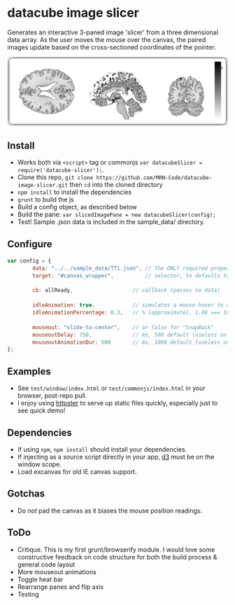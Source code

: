 datacube image slicer
======

Generates an interactive 3-paned image 'slicer' from a three dimensional data array.  As the user moves the mouse over the canvas, the paired images update based on the cross-sectioned coordinates of the pointer.

![](https://raw.githubusercontent.com/MRN-Code/datacube-image-slicer/master/img/mri_animated.gif)

## Install
* Works both via `<script>` tag or commonjs `var datacubeSlicer = require('datacube-slicer');`.
* Clone this repo, `git clone https://github.com/MRN-Code/datacube-image-slicer.git` then `cd` into the cloned directory
* `npm install` to install the dependencies
* `grunt` to build the js
* Build a config object, as described below
* Build the pane: ```var slicedImagePane = new datacubeSlicer(config);```
* Test!  Sample .json data is included in the sample_data/ directory.

## Configure
```javascript
var config = {
        data: "../../sample_data/TT1.json", // The ONLY required property
        target: "#canvas_wrapper",          // selector, to defaults to body

        cb: allReady,                   // callback (passes no data)

        idleAnimation: true,            // simulates a mouse hover to catch the user's eye
        idleAnimationPercentage: 0.3,   // % (approximate), 1.00 === 100%, 0.50 === 50%, etc.  Note, a safety time buffer is added to each async frame render, but no failsafes are put on this.  90%-100% is not recommended until further proofing is builtin/tested.

        mouseout: "slide-to-center",    // or false for "SnapBack"
        mouseoutDelay: 750,             // ms, 500 default (useless on SnapBack)
        mouseoutAnimationDur: 500       // ms, 1000 default (useless on SnapBack)
};
```

## Examples
* See `test/window/index.html` or `test/commonjs/index.html` in your browser, post-repo pull.
* I enjoy using [httpster](https://www.npmjs.org/package/httpster) to serve up static files quickly, especially just to see quick demo!

## Dependencies
* If using `npm`, `npm install` should install your dependencies.
* If injecting as a source script directly in your app, [d3](http://d3js.org/) must be on the window scope.
* Load excanvas for old IE canvas support.

## Gotchas
* Do *not* pad the canvas as it biases the mouse position readings.

## ToDo
* Critique.  This is my first grunt/browserify module.  I would love some constructive feedback on code structure for both the build process & general code layout
* More mouseout animations
* Toggle heat bar
* Rearrange panes and flip axis
* Testing

